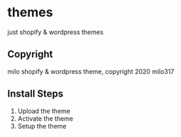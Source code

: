# themes
just shopify & wordpress themes

Copyright
--------------
milo shopify & wordpress theme, copyright 2020 milo317

Install Steps
--------------

1. Upload the theme
2. Activate the theme
3. Setup the theme

